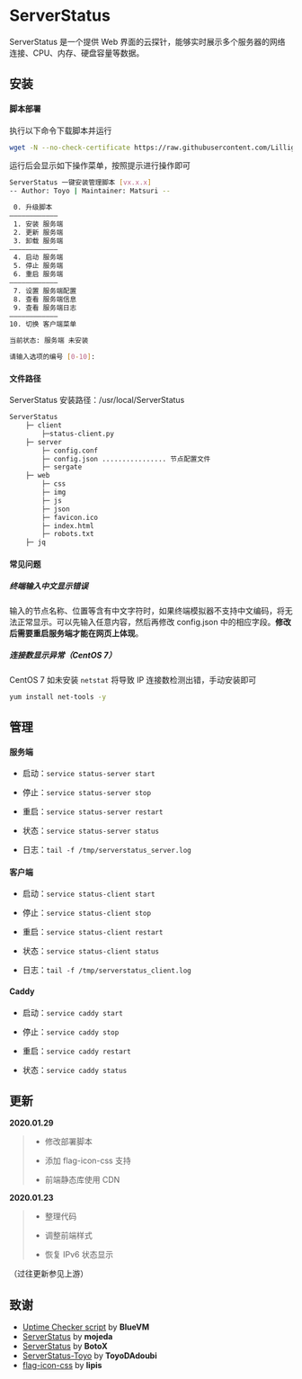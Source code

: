 # ServerStatus

ServerStatus 是一个提供 Web 界面的云探针，能够实时展示多个服务器的网络连接、CPU、内存、硬盘容量等数据。

## 安装

#### 脚本部署

执行以下命令下载脚本并运行

```bash
wget -N --no-check-certificate https://raw.githubusercontent.com/LilligantMatsuri/ServerStatus/master/status.sh && chmod +x status.sh
```

运行后会显示如下操作菜单，按照提示进行操作即可

```bash
ServerStatus 一键安装管理脚本 [vx.x.x]
-- Author: Toyo | Maintainer: Matsuri --

 0. 升级脚本
————————————
 1. 安装 服务端
 2. 更新 服务端
 3. 卸载 服务端
————————————
 4. 启动 服务端
 5. 停止 服务端
 6. 重启 服务端
————————————
 7. 设置 服务端配置
 8. 查看 服务端信息
 9. 查看 服务端日志
————————————
10. 切换 客户端菜单

当前状态: 服务端 未安装

请输入选项的编号 [0-10]:
```

#### 文件路径

ServerStatus 安装路径：/usr/local/ServerStatus

```bash
ServerStatus
    ├─ client
        ├─status-client.py
    ├─ server
        ├─ config.conf
        ├─ config.json ................ 节点配置文件
        ├─ sergate
    ├─ web
        ├─ css
        ├─ img
        ├─ js
        ├─ json
        ├─ favicon.ico
        ├─ index.html
        ├─ robots.txt
    ├─ jq
```

#### 常见问题

##### 终端输入中文显示错误

输入的节点名称、位置等含有中文字符时，如果终端模拟器不支持中文编码，将无法正常显示。可以先输入任意内容，然后再修改 config.json 中的相应字段。**修改后需要重启服务端才能在网页上体现**。

##### 连接数显示异常（CentOS 7）

CentOS 7 如未安装 `netstat` 将导致 IP 连接数检测出错，手动安装即可

```bash
yum install net-tools -y
```

## 管理

#### 服务端

- 启动：`service status-server start`

- 停止：`service status-server stop`

- 重启：`service status-server restart`

- 状态：`service status-server status`

- 日志：`tail -f /tmp/serverstatus_server.log`

#### 客户端

- 启动：`service status-client start`

- 停止：`service status-client stop`

- 重启：`service status-client restart`

- 状态：`service status-client status`

- 日志：`tail -f /tmp/serverstatus_client.log`

#### Caddy

- 启动：`service caddy start`

- 停止：`service caddy stop`

- 重启：`service caddy restart`

- 状态：`service caddy status`

## 更新

**2020.01.29**

> - 修改部署脚本
> 
> - 添加 flag-icon-css 支持
> 
> - 前端静态库使用 CDN

**2020.01.23**

> - 整理代码
> 
> - 调整前端样式
> 
> - 恢复 IPv6 状态显示

（过往更新参见上游）

## 致谢

* [Uptime Checker script](https://www.lowendtalk.com/discussion/comment/169690#Comment_169690) by **BlueVM**
* [ServerStatus](https://github.com/mojeda/ServerStatus) by **mojeda**
* [ServerStatus](https://github.com/BotoX/ServerStatus) by **BotoX**
* [ServerStatus-Toyo](https://github.com/ToyoDAdoubi/ServerStatus-Toyo) by **ToyoDAdoubi**
* [flag-icon-css](https://github.com/lipis/flag-icon-css) by **lipis**
